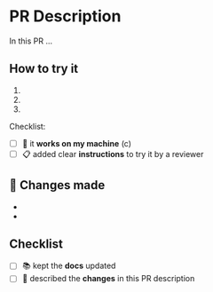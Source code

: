 # PR Description

<!-- Explain the goal of the PR -->

In this PR ...

## How to try it

<!-- Instructions so that how a reviewer can try this locally
     Example:

     1. Navigate to the changed page
     1. Perform whatever action is required
     1. Validate that the output/user experience is as expected
-->

1.
1.
1.

Checklist:

- [ ] 🧐 it **works on my machine** (c)
- [ ] 📋 added clear **instructions** to try it by a reviewer

## 📕 Changes made

<!-- Reviewing a PR without context is frustrating and
     (a pointless) time consuming...

     Be a nice contributor and take time to explain
     what files changed, what were you trying to achieve, why?
     explain yourself. The more you write here, the better. -->

-
-

## Checklist

- [ ] 📚 kept the **docs** updated
- [ ] 📕 described the **changes** in this PR description
